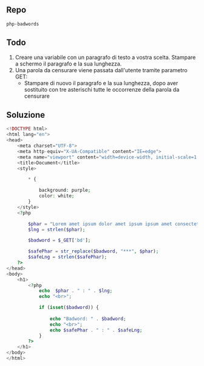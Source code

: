 ## Repo
`php-badwords`

## Todo
1. Creare una variabile con un paragrafo di testo a vostra scelta. Stampare a schermo il paragrafo e la sua lunghezza. 
2. Una parola da censurare viene passata dall'utente tramite parametro GET: 
	- Stampare di nuovo il paragrafo e la sua lunghezza, dopo aver sostituito con tre asterischi tutte le occorrenze della parola da censurare

## Soluzione
```php
<!DOCTYPE html>
<html lang="en">
<head>
    <meta charset="UTF-8">
    <meta http-equiv="X-UA-Compatible" content="IE=edge">
    <meta name="viewport" content="width=device-width, initial-scale=1.0">
    <title>Document</title>
    <style>

        * {

            background: purple;
            color: white;
        }
    </style>
    <?php

        $phar = "Lorem amet ipsum dolor amet ipsum ipsum amet consectetur adipisicing elit. Obcaecati nesciunt illum deleniti vel earum ut, error vero numquam cupiditate, quisquam, sunt nostrum. Atque eius fuga doloremque beatae temporibus illum officiis!";    
        $lng = strlen($phar);

        $badword = $_GET['bd'];

        $safePhar = str_replace($badword, "***", $phar);
        $safeLng = strlen($safePhar);
    ?>
</head>
<body>
    <h1>
        <?php 
            echo  $phar . " : " . $lng;
            echo "<br>";

            if (isset($badword)) {
                
                echo "Badword: " . $badword;
                echo "<br>";
                echo $safePhar . " : " . $safeLng;
            }
        ?>
    </h1>
</body>
</html>
```